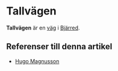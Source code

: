 # Tallvägen

**Tallvägen** är en [väg](väg) i [Bjärred](bjärred).

## Referenser till denna artikel

* [Hugo Magnusson](hugo%20magnusson)
